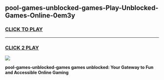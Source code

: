 
## pool-games-unblocked-games-Play-Unblocked-Games-Online-0em3y
<h3>
<a href="https://premium76.site?title=pool-games-unblocked-games&ref=24A">CLICK TO PLAY</a></h3>
<hr>

<h3>
<a href="https://premium76.site?title=pool-games-unblocked-games&ref=24A">CLICK 2 PLAY</a>
  
</h3>

<a href="https://premium76.site?title=pool-games-unblocked-games&ref=24A"><img src="https://clearcache.store/games.png"></a>


**pool-games-unblocked-games games unblocked: Your Gateway to Fun and Accessible Online Gaming**
